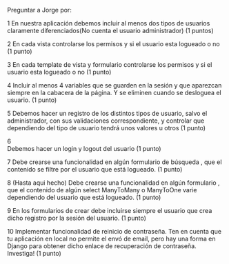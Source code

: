 Preguntar a Jorge por:

1
En nuestra aplicación debemos incluir al menos dos tipos de usuarios claramente diferenciados(No cuenta el usuario administrador) (1 puntos)

2
En cada vista controlarse los permisos y si el usuario esta logueado o no (1 punto)

3
En cada template de vista y formulario controlarse los permisos y si el usuario esta logueado o no (1 punto)

4
Incluir al menos 4 variables que se guarden en la sesión y que aparezcan siempre en la cabacera de la página. Y se eliminen cuando se desloguea el usuario. (1 punto)

5
Debemos hacer un registro de los distintos tipos de usuario, salvo el administrador, con sus validaciones correspondiente, y controlar que dependiendo del tipo de usuario tendrá unos valores u otros (1 punto)

6   
Debemos hacer un login y logout del usuario (1 punto)

7 
Debe crearse una funcionalidad en algún formulario de búsqueda , que el contenido se filtre por el usuario que está logueado. (1 punto)

8 (Hasta aqui hecho)
Debe crearse una funcionalidad en algún formulario , que el contenido de algún select ManyToMany o ManyToOne varie dependiendo del usuario que está logueado. (1 punto)


9
En los formularios de crear debe incluirse siempre el usuario que crea dicho registro por la sesión del usuario. (1 punto)


10
Implementar funcionalidad de reinicio de contraseña.  Ten en cuenta que tu aplicación en local no permite el envó de email, pero hay una forma en Django para obtener dicho enlace de recuperación de contraseña. Investiga! (1 punto)